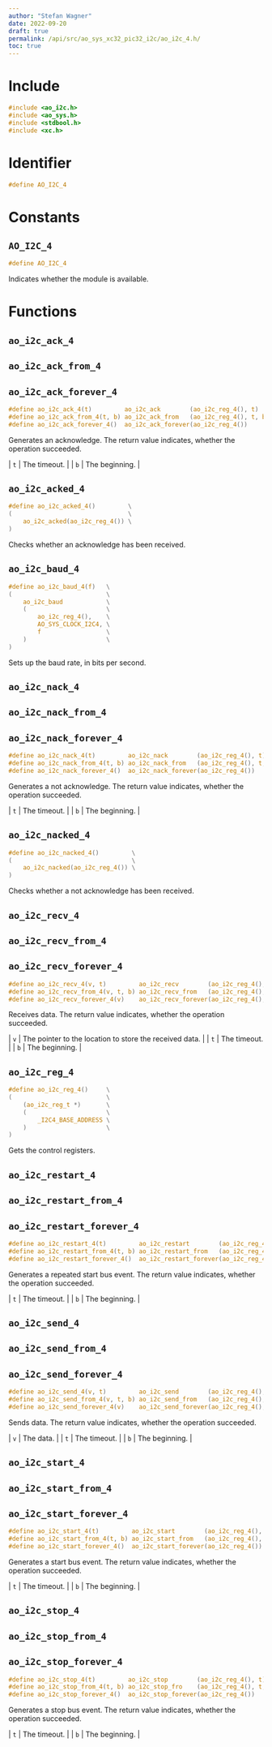 ```yaml
---
author: "Stefan Wagner"
date: 2022-09-20
draft: true
permalink: /api/src/ao_sys_xc32_pic32_i2c/ao_i2c_4.h/
toc: true
---
```


# Include

```c
#include <ao_i2c.h>
#include <ao_sys.h>
#include <stdbool.h>
#include <xc.h>
```

# Identifier

```c
#define AO_I2C_4
```

# Constants

## `AO_I2C_4`

```c
#define AO_I2C_4
```

Indicates whether the module is available.

# Functions

## `ao_i2c_ack_4`
## `ao_i2c_ack_from_4`
## `ao_i2c_ack_forever_4`

```c
#define ao_i2c_ack_4(t)         ao_i2c_ack        (ao_i2c_reg_4(), t)
#define ao_i2c_ack_from_4(t, b) ao_i2c_ack_from   (ao_i2c_reg_4(), t, b)
#define ao_i2c_ack_forever_4()  ao_i2c_ack_forever(ao_i2c_reg_4())
```

Generates an acknowledge. The return value indicates, whether the operation succeeded.

| `t` | The timeout. |
| `b` | The beginning. |

## `ao_i2c_acked_4`

```c
#define ao_i2c_acked_4()         \
(                                \
    ao_i2c_acked(ao_i2c_reg_4()) \
)
```

Checks whether an acknowledge has been received.

## `ao_i2c_baud_4`

```c
#define ao_i2c_baud_4(f)   \
(                          \
    ao_i2c_baud            \
    (                      \
        ao_i2c_reg_4(),    \
        AO_SYS_CLOCK_I2C4, \
        f                  \
    )                      \
)
```

Sets up the baud rate, in bits per second.

## `ao_i2c_nack_4`
## `ao_i2c_nack_from_4`
## `ao_i2c_nack_forever_4`

```c
#define ao_i2c_nack_4(t)         ao_i2c_nack        (ao_i2c_reg_4(), t)
#define ao_i2c_nack_from_4(t, b) ao_i2c_nack_from   (ao_i2c_reg_4(), t, b)
#define ao_i2c_nack_forever_4()  ao_i2c_nack_forever(ao_i2c_reg_4())
```

Generates a not acknowledge. The return value indicates, whether the operation succeeded.

| `t` | The timeout. |
| `b` | The beginning. |

## `ao_i2c_nacked_4`

```c
#define ao_i2c_nacked_4()         \
(                                 \
    ao_i2c_nacked(ao_i2c_reg_4()) \
)
```

Checks whether a not acknowledge has been received.

## `ao_i2c_recv_4`
## `ao_i2c_recv_from_4`
## `ao_i2c_recv_forever_4`

```c
#define ao_i2c_recv_4(v, t)         ao_i2c_recv        (ao_i2c_reg_4(), v, t)
#define ao_i2c_recv_from_4(v, t, b) ao_i2c_recv_from   (ao_i2c_reg_4(), v, t, b)
#define ao_i2c_recv_forever_4(v)    ao_i2c_recv_forever(ao_i2c_reg_4(), v)
```

Receives data. The return value indicates, whether the operation succeeded.

| `v` | The pointer to the location to store the received data. |
| `t` | The timeout. |
| `b` | The beginning. |

## `ao_i2c_reg_4`

```c
#define ao_i2c_reg_4()     \
(                          \
    (ao_i2c_reg_t *)       \
    (                      \
        _I2C4_BASE_ADDRESS \
    )                      \
)
```

Gets the control registers.

## `ao_i2c_restart_4`
## `ao_i2c_restart_from_4`
## `ao_i2c_restart_forever_4`

```c
#define ao_i2c_restart_4(t)         ao_i2c_restart        (ao_i2c_reg_4(), t)
#define ao_i2c_restart_from_4(t, b) ao_i2c_restart_from   (ao_i2c_reg_4(), t, b)
#define ao_i2c_restart_forever_4()  ao_i2c_restart_forever(ao_i2c_reg_4())
```

Generates a repeated start bus event. The return value indicates, whether the operation succeeded.

| `t` | The timeout. |
| `b` | The beginning. |

## `ao_i2c_send_4`
## `ao_i2c_send_from_4`
## `ao_i2c_send_forever_4`

```c
#define ao_i2c_send_4(v, t)         ao_i2c_send        (ao_i2c_reg_4(), v, t)
#define ao_i2c_send_from_4(v, t, b) ao_i2c_send_from   (ao_i2c_reg_4(), v, t, b)
#define ao_i2c_send_forever_4(v)    ao_i2c_send_forever(ao_i2c_reg_4(), v)
```

Sends data. The return value indicates, whether the operation succeeded.

| `v` | The data. |
| `t` | The timeout. |
| `b` | The beginning. |

## `ao_i2c_start_4`
## `ao_i2c_start_from_4`
## `ao_i2c_start_forever_4`

```c
#define ao_i2c_start_4(t)         ao_i2c_start        (ao_i2c_reg_4(), t)
#define ao_i2c_start_from_4(t, b) ao_i2c_start_from   (ao_i2c_reg_4(), t, b)
#define ao_i2c_start_forever_4()  ao_i2c_start_forever(ao_i2c_reg_4())
```

Generates a start bus event. The return value indicates, whether the operation succeeded.

| `t` | The timeout. |
| `b` | The beginning. |

## `ao_i2c_stop_4`
## `ao_i2c_stop_from_4`
## `ao_i2c_stop_forever_4`

```c
#define ao_i2c_stop_4(t)         ao_i2c_stop        (ao_i2c_reg_4(), t)
#define ao_i2c_stop_from_4(t, b) ao_i2c_stop_fro    (ao_i2c_reg_4(), t, b)
#define ao_i2c_stop_forever_4()  ao_i2c_stop_forever(ao_i2c_reg_4())
```

Generates a stop bus event. The return value indicates, whether the operation succeeded.

| `t` | The timeout. |
| `b` | The beginning. |
